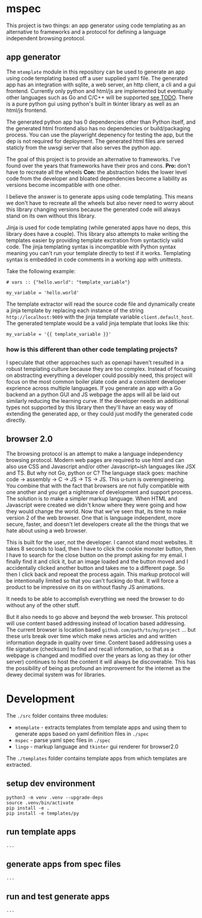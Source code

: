 # mspec

This project is two things: an app generator using code templating as an alternative to frameworks and a protocol for defining a language independent browsing protocol.

## app generator

The `mtemplate` module in this repository can be used to generate an app using code templating based off a user supplied yaml file. The generated app has an integration with sqlite, a web server, an http client, a cli and a gui frontend. Currently only python and html/js are implemented but eventually other languages such as Go and C/C++ will be supported [see TODO](./TODO.md). There is a pure python gui using python's built in tkinter library as well as an html/js frontend.

The generated python app has 0 dependencies other than Python itself, and the generated html frontend also has no dependencies or build/packaging process. You can use the playwright depenency for testing the app, but the dep is not required for deployment. The generated html files are served staticly from the uwsgi server that also serves the python app.

The goal of this project is to provide an alternative to frameworks. I've found over the years that frameworks have their pros and cons. **Pro:** don't have to recreate all the wheels **Con:** the abstraction hides the lower level code from the developer and bloated dependencies become a liability as versions become incompatible with one other.

I believe the answer is to generate apps using code templating. This means we don't have to recreate all the wheels but also never need to worry about this library changing versions because the generated code will always stand on its own without this library.

Jinja is used for code templating (while generated apps have no deps, this library does have a couple). This library also attempts to make writing the templates easier by providing template exctration from syntacticly valid code. The jinja templating syntax is incompatible with Python syntax meaning you can't run your template directly to test if it works. Templating syntax is embedded in code comments in a working app with unittests.

Take the following example:

    # vars :: {"hello.world": "template_variable"}

    my_variable = 'hello.world'

The template extractor will read the source code file and dynamically create a jinja template by replacing each instance of the string `http://localhost:9009` with the jinja template variable `client.default_host`. The generated template would be a valid jinja template that looks like this:

    my_variable = '{{ template_variable }}'

### how is this different than other code templating projects?
I speculate that other approaches such as openapi haven't resulted in a robust templating culture because they are too complex. Instead of focusing on abstracting everything a developer could possibly need, this project will focus on the most common boiler plate code and a consistent developer exprience across multiple languages. If you generate an app with a Go backend an a python GUI and JS webpage the apps will all be laid out similarly reducing the learning curve. If the developer needs an additional types not supported by this library then they'll have an easy way of extending the generated app, or they could just modify the generated code directly.

## browser 2.0

The browsing protocol is an attempt to make a language independency browsing protocol. Modern web pages are required to use html and can also use CSS and Javascript and/or other Javascript~ish languages like JSX and TS. But why not Go, python or C? The language stack goes: machine code -> assembly -> C -> JS -> TS -> JS. This u-turn is overengineering. You combine that with the fact that browsers are not fully compatible with one another and you get a nightmare of development and support process. The solution is to make a simpler markup language. When HTML and Javascript were created we didn't know where they were going and how they would change the world. Now that we've seen that, its time to make version 2 of the web browser. One that is language independent, more secure, faster, and doesn't let developers create all the the things that we hate about using a web browser.

This is built for the user, not the developer. I cannot stand most websites. It takes 8 seconds to load, then I have to click the cookie monster button, then I have to search for the close button on the prompt asking for my email. I finally find it and click it, but an image loaded and the button moved and I accidentally clicked another button and takes me to a different page. So then I click back and repoeat the process again. This markup protocol will be intentionally limited so that you can't fucking do that. It will force a product to be impressive on its on without flashy JS animations.

It needs to be able to accomplish everything we need the browser to do without any of the other stuff.

But it also needs to go above and beyond the web browser. This protocol will use content based addressing instead of location based addressing. The current browser is location based `github.com/path/to/my/project` ... but these urls break over time which make news articles and and written information degrade in quality over time. Content based addressing uses a file signature (checksum) to find and recall information, so that as a webpage is changed and modified over the years as long as they (or other server) continues to host the content it will always be discoverable. This has the possibility of being as profound an improvement for the internet as the dewey decimal system was for libraries.

# Development

The `./src` folder contains three modules:

* `mtemplate` - extracts templates from template apps and using them to generate apps based on yaml definition files in `./spec`
* `mspec` - parse yaml spec files in `./spec`
* `lingo` - markup language and `tkinter` gui renderer for browser2.0

The `./templates` folder contains template apps from which templates are extracted.

## setup dev environment

    python3 -m venv .venv --upgrade-deps
    source .venv/bin/activate
    pip install -e .
    pip install -e templates/py

## run template apps

    ...

## generate apps from spec files

    ...

## run and test generate apps

    ...